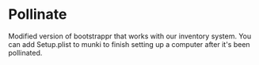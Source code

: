 # Pollinate
Modified version of bootstrappr that works with our inventory system.  You can add Setup.plist to munki to finish setting up a computer after it's been pollinated.  
